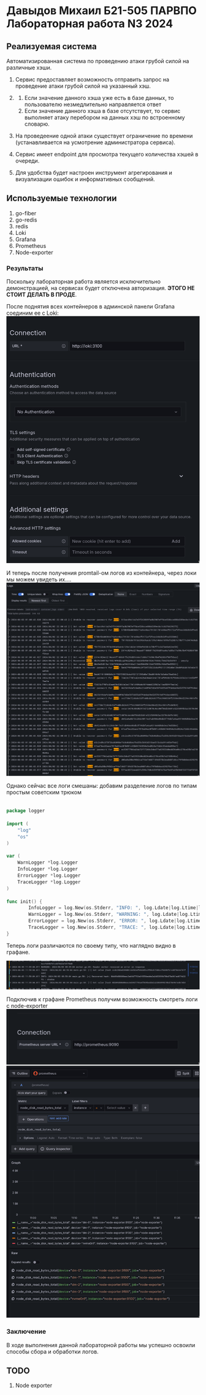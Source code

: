 # Давыдов Михаил Б21-505 ПАРВПО Лабораторная работа N3 2024

## Реализуемая система

Автоматизированная система по проведению атаки грубой силой на различные хэши.

1. Сервис предоставляет возможность отправить запрос на проведение атаки грубой силой на указанный хэш.
2. 1. Если значение данного хэша уже есть в базе данных, то пользователю незмедлительно направляется ответ
    2. Если значение данного хэша в базе отсутствует, то сервис выполняет атаку перебором на данных хэш по встроенному словарю.

3. На проведеение одной атаки существует ограничение по времени (устанавливается на усмотрение администратора сервиса).
4. Сервис имеет endpoint для просмотра текущего количества хэшей в очереди.
5. Для удобства будет настроен инструмент агрегирования и визуализации ошибок и информативных сообщений.

## Используемые технологии 

1. go-fiber 
2. go-redis 
3. redis
4. Loki
5. Grafana
6. Prometheus
7. Node-exporter

### Результаты
Поскольку лабораторная работа является исключительно демонстрацией, на сервисах будет отключена авторизация. **ЭТОГО НЕ СТОИТ ДЕЛАТЬ В ПРОДЕ**.

После поднятия всех контейнеров в админской панели Grafana соединим ее с Loki:
![](./assets/loki_connection.png)

И теперь после получения promtail-ом логов из контейнера, через локи мы можем увидеть их....
![](./assets/logs.png)

Однако сейчас все логи смешаны: добавим разделение логов по типам простым советским трюком

```go

package logger

import (
	"log"
	"os"
)

var (
    WarnLogger *log.Logger
    InfoLogger *log.Logger
    ErrorLogger *log.Logger
    TraceLogger *log.Logger
)

func init() {
        InfoLogger = log.New(os.Stderr, "INFO: ", log.Ldate|log.Ltime|log.Lshortfile)
        WarnLogger = log.New(os.Stderr, "WARNING: ", log.Ldate|log.Ltime|log.Lshortfile)
        ErrorLogger = log.New(os.Stderr, "ERROR: ", log.Ldate|log.Ltime|log.Lshortfile)
        TraceLogger = log.New(os.Stderr, "TRACE: ", log.Ldate|log.Ltime|log.Lshortfile)
}
```

Теперь логи различаются по своему типу, что наглядно видно в графане.

![](./assets/color_logs.png)

Подключив к графане Prometheus получим возможность смотреть логи с node-exporter
![](./assets/prom_connect.png)
![](./assets/prom_logs.png)


### Заключение
В ходе выполнения данной лабораторной работы мы успешно освоили способы сбора и обработки логов.


## TODO
1. Node exporter
